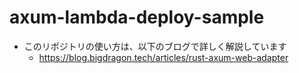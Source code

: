 # axum-lambda-deploy-sample
- このリポジトリの使い方は、以下のブログで詳しく解説しています
  - https://blog.bigdragon.tech/articles/rust-axum-web-adapter
